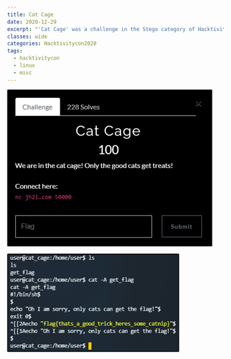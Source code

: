```yaml
---
title: Cat Cage
date: 2020-12-29
excerpt: "'Cat Cage' was a challenge in the Stego category of Hacktivitycon"
classes: wide
categories: Hacktivitycon2020
tags:
  - hacktivitycon
  - linux
  - misc
---
```


![img](/assets/images/ctf/hacktivitycon-misc-catcage/0.png)


![img](/assets/images/ctf/hacktivitycon-misc-catcage/1.png)
